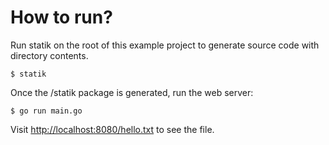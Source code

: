 # How to run?

Run statik on the root of this example project to generate source code with directory contents.

	$ statik

Once the <projectPath>/statik package is generated, run the web server:

	$ go run main.go
	
Visit [http://localhost:8080/hello.txt](http://localhost:8080/hello.txt) to see the file.
